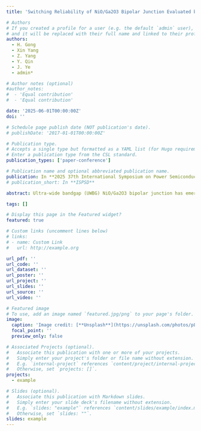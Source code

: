 ```yaml
---
title: 'Switching Reliability of NiO/Ga2O3 Bipolar Junction Evaluated by a Circuit Method'

# Authors
# If you created a profile for a user (e.g. the default `admin` user), write the username (folder name) here
# and it will be replaced with their full name and linked to their profile.
authors:
  - H. Gong
  - Xin Yang
  - Z. Yang
  - Y. Qin
  - J. Ye
  - admin*

# Author notes (optional)
#author_notes:
#  - 'Equal contribution'
#  - 'Equal contribution'

date: '2025-06-01T00:00:00Z'
doi: ''

# Schedule page publish date (NOT publication's date).
# publishDate: '2017-01-01T00:00:00Z'

# Publication type.
# Accepts a single type but formatted as a YAML list (for Hugo requirements).
# Enter a publication type from the CSL standard.
publication_types: ['paper-conference']

# Publication name and optional abbreviated publication name.
publication: In **2025 37th International Symposium on Power Semiconductor Devices and ICs (ISPSD)**, pp. 645-648, Jun. 2025
# publication_short: In **ISPSD**

abstract: Ultra-wide bandgap (UWBG) NiO/Ga2O3 bipolar junction has emerged as a critical building block for diverse Ga2O3 power devices, owing to the high breakdown field and avalanche capability. However, the reliability of this bipolar UWBG junction under dynamic switching conditions remains unexplored. In this work, we for the first time characterize the circuit-level switching reliability of large-area NiO/Ga2O3 diodes during continuous 10 A/650 V and 10 A/1.2kV inductive switching. The parametric shift is extracted by reconstructing a large-signal, dynamic I-V curve using the voltage and current waveforms recorded in each switching cycle. The junction shows a decrease in both turn-on voltage (Von) and differential on-resistance (RON-D ) by up to 0.25 V and 36%, respectively, after 107 switching cycles. Such shifts are found to be mitigated under higher switching voltage. Moreover, the circuit test data are compared to the parametric shifts under DC stress. While the parametric shifts under both tests can be characterized by a trapping/de-trapping time constant of ∼4200 s, the magnitude of parametric shifts are higher under the switching stress. The underlying physical mechanisms are discussed. These results provide key references to converter application of NiO/Ga2O3-based power devices and suggest the importance of switching-based methodology for device reliability evaluation.

tags: []

# Display this page in the Featured widget?
featured: true

# Custom links (uncomment lines below)
# links:
# - name: Custom Link
#   url: http://example.org

url_pdf: ''
url_code: ''
url_dataset: ''
url_poster: ''
url_project: ''
url_slides: ''
url_source: ''
url_video: ''

# Featured image
# To use, add an image named `featured.jpg/png` to your page's folder.
image:
  caption: 'Image credit: [**Unsplash**](https://unsplash.com/photos/pLCdAaMFLTE)'
  focal_point: ''
  preview_only: false

# Associated Projects (optional).
#   Associate this publication with one or more of your projects.
#   Simply enter your project's folder or file name without extension.
#   E.g. `internal-project` references `content/project/internal-project/index.md`.
#   Otherwise, set `projects: []`.
projects:
  - example

# Slides (optional).
#   Associate this publication with Markdown slides.
#   Simply enter your slide deck's filename without extension.
#   E.g. `slides: "example"` references `content/slides/example/index.md`.
#   Otherwise, set `slides: ""`.
slides: example
---
```



